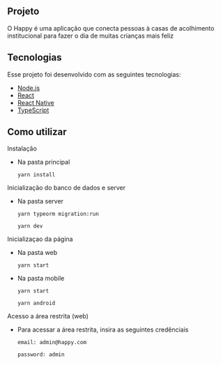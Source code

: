
## Projeto

O Happy é uma aplicação que conecta pessoas à casas de acolhimento institucional para fazer o dia de muitas crianças mais feliz

## Tecnologias

Esse projeto foi desenvolvido com as seguintes tecnologias:

- [Node.js](https://nodejs.org/en/)
- [React](https://reactjs.org)
- [React Native](https://facebook.github.io/react-native/)
- [TypeScript](https://www.typescriptlang.org/)

## Como utilizar

Instalação
- Na pasta principal

    `yarn install`

Inicialização do banco de dados e server
- Na pasta server

    `yarn typeorm migration:run`
   
    `yarn dev`

Inicializaçao da página

- Na pasta web

    `yarn start`

- Na pasta mobile
    
    `yarn start`
    
    `yarn android`

Acesso a área restrita (web)

- Para acessar a área restrita, insira as seguintes credênciais

    `email: admin@happy.com`
    
    `password: admin`
